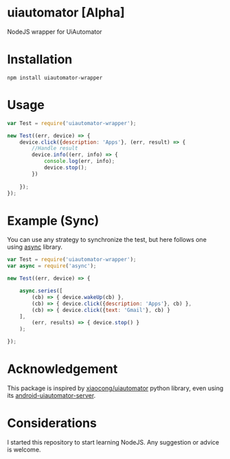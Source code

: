 # uiautomator [Alpha]
NodeJS wrapper for UiAutomator

Installation
=======
```
npm install uiautomator-wrapper
```

Usage
=======
```javascript
var Test = require('uiautomator-wrapper');

new Test((err, device) => {
    device.click({description: 'Apps'}, (err, result) => {
        //Handle result
        device.info((err, info) => {
            console.log(err, info);
            device.stop();
        })
        
    });
});
```

Example (Sync)
=======
You can use any strategy to synchronize the test, but here follows one using [async](https://github.com/caolan/async) library.

```javascript
var Test = require('uiautomator-wrapper');
var async = require('async');

new Test((err, device) => {

    async.series([
        (cb) => { device.wakeUp(cb) },
        (cb) => { device.click({description: 'Apps'}, cb) },
        (cb) => { device.click({text: 'Gmail'}, cb) }
    ],
        (err, results) => { device.stop() }
    );

});
```

Acknowledgement
========
This package is inspired by [xiaocong/uiautomator](https://github.com/xiaocong/uiautomator) python library, even using its [android-uiautomator-server](https://github.com/xiaocong/android-uiautomator-server).


Considerations
========
I started this repository to start learning NodeJS. Any suggestion or advice is welcome.